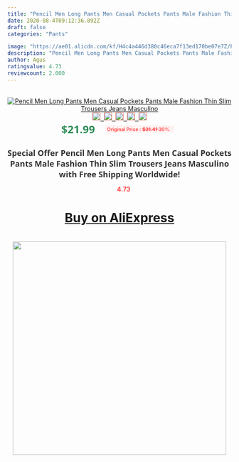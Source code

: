 ```yaml
---
title: "Pencil Men Long Pants Men Casual Pockets Pants Male Fashion Thin Slim Trousers Jeans Masculino"
date: 2020-08-4T09:12:36.892Z
draft: false
categories: "Pants"

image: "https://ae01.alicdn.com/kf/H4c4a446d380c46eca7f13ed170be07e7Z/Pencil-Men-Long-Pants-Men-Casual-Pockets-Pants-Male-Fashion-Thin-Slim-Trousers-Jeans-Masculino.jpg"
description: "Pencil Men Long Pants Men Casual Pockets Pants Male Fashion Thin Slim Trousers Jeans Masculino"
author: Agus
ratingvalue: 4.73
reviewcount: 2.000
---
```

<br>
<div style="text-align: center;">
<a href="https://s.click.aliexpress.com/e/_AN9CAD" target="_blank" rel="nofollow noopener noreferrer"><img alt="Pencil Men Long Pants Men Casual Pockets Pants Male Fashion Thin Slim Trousers Jeans Masculino" class="magnifier-image" src="https://ae01.alicdn.com/kf/H4c4a446d380c46eca7f13ed170be07e7Z/Pencil-Men-Long-Pants-Men-Casual-Pockets-Pants-Male-Fashion-Thin-Slim-Trousers-Jeans-Masculino.jpg_640x640.jpg">
<br>
<img style="border:1px solid salmon" src="https://ae01.alicdn.com/kf/H4c4a446d380c46eca7f13ed170be07e7Z/Pencil-Men-Long-Pants-Men-Casual-Pockets-Pants-Male-Fashion-Thin-Slim-Trousers-Jeans-Masculino.jpg_120x120.jpg">&nbsp;&nbsp;<img style="border:1px solid salmon" src="https://ae01.alicdn.com/kf/H3a445a4fcf51437390978c5666e39beeP/Pencil-Men-Long-Pants-Men-Casual-Pockets-Pants-Male-Fashion-Thin-Slim-Trousers-Jeans-Masculino.jpg_120x120.jpg">&nbsp;&nbsp;<img style="border:1px solid salmon" src="https://ae01.alicdn.com/kf/Hca2b44f23cc54eeb8e26bb2060f14c158/Pencil-Men-Long-Pants-Men-Casual-Pockets-Pants-Male-Fashion-Thin-Slim-Trousers-Jeans-Masculino.jpg_120x120.jpg">&nbsp;&nbsp;<img style="border:1px solid salmon" src="https://ae01.alicdn.com/kf/H1884dc4d83a940a39ee455dbe2f8d1c24/Pencil-Men-Long-Pants-Men-Casual-Pockets-Pants-Male-Fashion-Thin-Slim-Trousers-Jeans-Masculino.jpg_120x120.jpg">&nbsp;&nbsp;<img style="border:1px solid salmon" src="https://ae01.alicdn.com/kf/He5dea46821664bce80b0b7f69ea705efY/Pencil-Men-Long-Pants-Men-Casual-Pockets-Pants-Male-Fashion-Thin-Slim-Trousers-Jeans-Masculino.jpg_120x120.jpg"></a></div><br0>
<div style="text-align: center;"><span style="background-color: white; border: 0px; box-sizing: border-box; color: seagreen; display: inline-block; font-family: &quot;open sans&quot; , &quot;arial&quot; , &quot;helvetica&quot; , sans-serif , &quot;heiti&quot;; font-size: 24px; font-stretch: inherit; font-weight: 700; line-height: inherit; margin: 0px 10px 0px 0px; padding: 0px; vertical-align: middle;">$21.99 </span>
<span style="background: rgb(255 , 241 , 241); border-radius: 3px; border: 0px; box-sizing: border-box; color: #ff4747; display: inline-block; font-family: inherit; font-size: 12px; font-stretch: inherit; font-style: inherit; font-variant: inherit; font-weight: 600; line-height: inherit; margin: 0px; padding: 2px 5px; transform: scale(0.9); vertical-align: middle;">Original Price : <b style="text-decoration: line-through;">$31.41 </b> 30%&nbsp;&nbsp;</span></div>
<h1 style="color: #333333; display: inline-block; font-family: &quot;open sans&quot; , &quot;arial&quot; , &quot;helvetica&quot; , sans-serif , &quot;heiti&quot;; font-size: 18px; font-stretch: inherit; font-weight: 700; text-align: center;">Special Offer Pencil Men Long Pants Men Casual Pockets Pants Male Fashion Thin Slim Trousers Jeans Masculino with Free Shipping Worldwide!</h1>
<div style="color: #ff4747; text-align: center;">
<img src="https://4.bp.blogspot.com/-M0ZcTcb-5uY/XleCXlxnR4I/AAAAAAAAAEc/OrjgMkXV1oMQFaCRZj5HQwOCBcu3w1FegCPcBGAYYCw/s1600/star.png" style="height: 15px;">&nbsp;<b>4.73</b></div>
<div class="button_cont" align="center"><a class="buynow_a" href="https://s.click.aliexpress.com/e/_AN9CAD" target="_blank" rel="nofollow noopener noreferrer"><H1>Buy on AliExpress</H1></a></div><br>
<div class="separator" style="clear: both; text-align: center;">
<img src="https://lh3.googleusercontent.com/-pTy5HemUv9M/XlePHvY0dAI/AAAAAAAAAE4/0nX5iRUoIWY8eMW9Dpxeirr157OZliDIgCLcBGAsYHQ/s1600/badge.gif" width="480">
</div>
